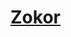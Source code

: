 # [Zokor](https://www.mousehuntgame.com/preferences.php?tab=mousehunt-improved-settings#mousehunt-improved-settings-location-hud)
